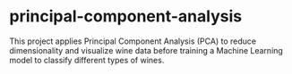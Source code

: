 # principal-component-analysis
This project applies Principal Component Analysis (PCA) to reduce dimensionality and visualize wine data before training a Machine Learning model to classify different types of wines.
